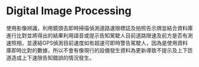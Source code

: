 # Digital Image Processing
使用影像辨識，利用鏡頭去即時掃描偵測道路速限標誌及拍照告示牌並結合資料庫進行比對並將得出的結果利用語音或提示告知駕駛人目前道路限速及前方是否有測速照相，並連結GPS偵測目前速度如有超速可即時警告駕駛人，因為是使用資料庫即時比對的數據，所以不會有像現行的設備發生資料為更新導致不提示及上下匝道造成上下速限告知錯誤的情況發生。

